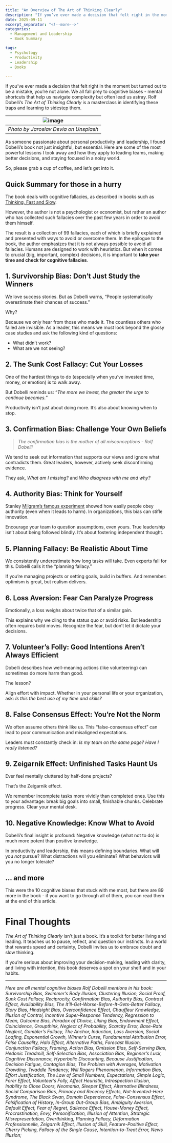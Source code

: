 ```yaml
---
title: "An Overview of The Art of Thinking Clearly"
description: "If you’ve ever made a decision that felt right in the moment but turned out to be a mistake, you’re not alone. We all fall prey to cognitive biases - mental shortcuts that help us navigate complexity but often lead us astray. Rolf Dobelli’s The Art of Thinking Clearly is a masterclass in identifying these traps and learning to sidestep them."
date: 2025-09-11
excerpt_separator: "<!--more-->"
categories:
  - Management and Leadership
  - Book Summary

tags:
  - Psychology
  - Productivity
  - Leadership
  - Books

---
```


If you’ve ever made a decision that felt right in the moment but turned out to be a mistake, you’re not alone. We all fall prey to cognitive biases - mental shortcuts that help us navigate complexity but often lead us astray. Rolf Dobelli’s *The Art of Thinking Clearly* is a masterclass in identifying these traps and learning to sidestep them.

| ![image](/assets/images/jaroslav-devia-hidden-unsplash.jpg) |
|:--:|
| *Photo by Jaroslav Devia on Unsplash* |

As someone passionate about personal productivity and leadership, I found Dobelli’s book not just insightful, but essential. Here are some of the most powerful lessons I took away and how they apply to leading teams, making better decisions, and staying focused in a noisy world.

So, please grab a cup of coffee, and let’s get into it.

## **Quick Summary for those in a hurry**

The book deals with cognitive fallacies, as described in books such as [Thinking, Fast and Slow](https://matthiaskarner.com/2023/12/In-the-Realm-of-Thought/). 

However, the author is not a psychologist or economist, but rather an author who has collected such fallacies over the past few years in order to avoid them himself.

The result is a collection of 99 fallacies, each of which is briefly explained and presented with ways to avoid or overcome them.
In the epilogue to the book, the author emphasizes that it is not always possible to avoid all fallacies. Humans are designed to work with heuristics. But when it comes to crucial (big, important, complex) decisions, it is important to **take your time and check for cognitive fallacies**.

## **1. Survivorship Bias: Don’t Just Study the Winners**

We love success stories. But as Dobelli warns, “People systematically overestimate their chances of success.”

Why?

Because we only hear from those who made it. The countless others who failed are invisible. As a leader, this means we must look beyond the glossy case studies and ask the following kind of questions:

- What didn’t work?
- What are we not seeing?

## **2. The Sunk Cost Fallacy: Cut Your Losses**

One of the hardest things to do (especially when you’ve invested time, money, or emotion) is to walk away.

But Dobelli reminds us: “*The more we invest, the greater the urge to continue becomes.”*

Productivity isn’t just about doing more. It’s also about knowing when to stop.

## **3. Confirmation Bias: Challenge Your Own Beliefs**

> *The confirmation bias is the mother of all misconceptions - Rolf Dobelli*
> 

We tend to seek out information that supports our views and ignore what contradicts them. Great leaders, however, actively seek disconfirming evidence.

They ask, *What am I missing?* and *Who disagrees with me and why?*

## **4. Authority Bias: Think for Yourself**

Stanley [Milgram’s famous experiment](https://www.google.com/search?q=milgram+experimen) showed how easily people obey authority (even when it leads to harm). In organizations, this bias can stifle innovation.

Encourage your team to question assumptions, even yours. True leadership isn’t about being followed blindly. It’s about fostering independent thought.

## **5. Planning Fallacy: Be Realistic About Time**

We consistently underestimate how long tasks will take. Even experts fall for this. Dobelli calls it the “planning fallacy.”

If you’re managing projects or setting goals, build in buffers. And remember: optimism is great, but realism delivers.

## **6. Loss Aversion: Fear Can Paralyze Progress**

Emotionally, a loss weighs about twice that of a similar gain.

This explains why we cling to the status quo or avoid risks. But leadership often requires bold moves. Recognize the fear, but don’t let it dictate your decisions.

## **7. Volunteer’s Folly: Good Intentions Aren’t Always Efficient**

Dobelli describes how well-meaning actions (like volunteering) can sometimes do more harm than good.

The lesson?

Align effort with impact. Whether in your personal life or your organization, ask: *Is this the best use of my time and skills?*

## **8. False Consensus Effect: You’re Not the Norm**

We often assume others think like us. This “false-consensus effect” can lead to poor communication and misaligned expectations.

Leaders must constantly check in: *Is my team on the same page?* *Have I really listened?*

## **9. Zeigarnik Effect: Unfinished Tasks Haunt Us**

Ever feel mentally cluttered by half-done projects?

That’s the Zeigarnik effect.

We remember incomplete tasks more vividly than completed ones. Use this to your advantage: break big goals into small, finishable chunks. Celebrate progress. Clear your mental desk.

## **10. Negative Knowledge: Know What to Avoid**

Dobelli’s final insight is profound: Negative knowledge (what not to do) is much more potent than positive knowledge.

In productivity and leadership, this means defining boundaries. What will you *not* pursue? What distractions will you eliminate? What behaviors will you no longer tolerate?

## … and more

This were the 10 cognitive biases that stuck with me most, but there are 89 more in the book - if you want to go through all of them, you can read them at the end of this article.

# **Final Thoughts**

*The Art of Thinking Clearly* isn’t just a book. It’s a toolkit for better living and leading. It teaches us to pause, reflect, and question our instincts. In a world that rewards speed and certainty, Dobelli invites us to embrace doubt and slow thinking.

If you’re serious about improving your decision-making, leading with clarity, and living with intention, this book deserves a spot on your shelf and in your habits.

---

*Here are all mental cognitive biases Rolf Dobelli mentions in his book: Survivorship Bias, Swimmer’s Body Illusion, Clustering Illusion, Social Proof, Sunk Cost Fallacy, Reciprocity, Confirmation Bias, Authority Bias, Contrast Effect, Availability Bias, The It’ll-Get-Worse-Before-It-Gets-Better Fallacy, Story Bias, Hindsight Bias, Overconfidence Effect, Chauffeur Knowledge, Illusion of Control, Incentive Super-Response Tendency, Regression to Mean, Outcome Bias, Paradox of Choice, Liking Bias, Endowment Effect, Coincidence, Groupthink, Neglect of Probability, Scarcity Error, Base-Rate Neglect, Gambler’s Fallacy, The Anchor, Induction, Loss Aversion, Social Loafing, Exponential Growth, Winner’s Curse, Fundamental Attribution Error, False Causality, Halo Effect, Alternative Paths, Forecast Illusion, Conjunction Fallacy, Framing, Action Bias, Omission Bias, Self-Serving Bias, Hedonic Treadmill, Self-Selection Bias, Association Bias, Beginner’s Luck, Cognitive Dissonance, Hyperbolic Discounting, Because Justification, Decision Fatigue, Contagion Bias, The Problem with Averages, Motivation Crowding, Twaddle Tendency, Will Rogers Phenomenon, Information Bias, Effort Justification, The Law of Small Numbers, Expectations, Simple Logic, Forer Effect, Volunteer’s Folly, Affect Heuristic, Introspection Illusion, Inability to Close Doors, Neomania, Sleeper Effect, Alternative Blindness, Social Comparison Bias, Primacy and Recency Effects, Not-Invented-Here Syndrome, The Black Swan, Domain Dependence, False-Consensus Effect, Falsification of History, In-Group Out-Group Bias, Ambiguity Aversion, Default Effect, Fear of Regret, Salience Effect, House-Money Effect, Procrastination, Envy, Personification, Illusion of Attention, Strategic Misrepresentation, Overthinking, Planning Fallacy, Déformation Professionnelle, Zeigarnik Effect, Illusion of Skill, Feature-Positive Effect, Cherry Picking, Fallacy of the Single Cause, Intention-to-Treat Error, News Illusion;*
